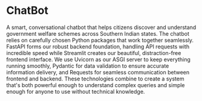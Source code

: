 # ChatBot
A smart, conversational chatbot that helps citizens discover and understand government welfare schemes across Southern Indian states.
The chatbot relies on carefully chosen Python packages that work together seamlessly. FastAPI forms our robust backend foundation, handling API requests with incredible speed while Streamlit creates our beautiful, distraction-free frontend interface. We use Uvicorn as our ASGI server to keep everything running smoothly, Pydantic for data validation to ensure accurate information delivery, and Requests for seamless communication between frontend and backend. These technologies combine to create a system that's both powerful enough to understand complex queries and simple enough for anyone to use without technical knowledge.
